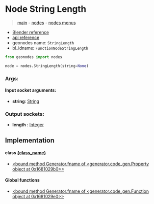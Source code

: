 # Node String Length

> [main](../structure.md) - [nodes](nodes.md) - [nodes menus](nodes_menus.md)

- [Blender reference](https://docs.blender.org/manual/en/latest/modeling/geometry_nodes/text/string_length.html)
- [api reference](https://docs.blender.org/api/current/bpy.types.FunctionNodeStringLength.html)
- geonodes name: `StringLength`
- bl_idname: `FunctionNodeStringLength`

```python
from geonodes import nodes

node = nodes.StringLength(string=None)
```

### Args:

#### Input socket arguments:

- **string**: [String](String.md)

### Output sockets:

- **length** : [Integer](Integer.md)

## Implementation

#### class [{class_name}]({class_name}.md)

 - [<bound method Generator.fname of <generator.code_gen.Property object at 0x1681029b0>>](String.md#length-property)
#### Global functions

 - [<bound method Generator.fname of <generator.code_gen.Function object at 0x1681029e0>>](function.md#string_length)
